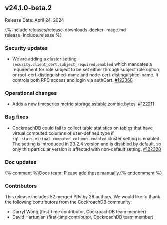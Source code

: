## v24.1.0-beta.2

Release Date: April 24, 2024

{% include releases/release-downloads-docker-image.md release=include.release %}

<h3 id="v24-1-0-beta-2-security-updates">Security updates</h3>

- We are adding a cluster setting `security.client_cert.subject_required.enabled` which mandates a requirement for role subject to be set either through subject role option or root-cert-distinguished-name and node-cert-distinguished-name. It controls both RPC access and login via authCert. [#122368][#122368]

<h3 id="v24-1-0-beta-2-operational-changes">Operational changes</h3>

- Adds a new timeseries metric storage.sstable.zombie.bytes. [#122211][#122211]

<h3 id="v24-1-0-beta-2-bug-fixes">Bug fixes</h3>

- CockroachDB could fail to collect table statistics on tables that have virtual computed columns of user-defined type if `sql.stats.virtual_computed_columns.enabled` cluster setting is enabled. The setting is introduced in 23.2.4 version and is disabled by default, so only this particular version is affected with non-default setting. [#122320][#122320]

<h3 id="v24-1-0-beta-2-doc-updates">Doc updates</h3>

{% comment %}Docs team: Please add these manually.{% endcomment %}

<div class="release-note-contributors" markdown="1">

<h3 id="v24-1-0-beta-2-contributors">Contributors</h3>

This release includes 52 merged PRs by 28 authors.
We would like to thank the following contributors from the CockroachDB community:

- Darryl Wong (first-time contributor, CockroachDB team member)
- David Hartunian (first-time contributor, CockroachDB team member)

</div>

[#122211]: https://github.com/cockroachdb/cockroach/pull/122211
[#122320]: https://github.com/cockroachdb/cockroach/pull/122320
[#122368]: https://github.com/cockroachdb/cockroach/pull/122368

